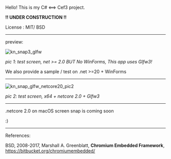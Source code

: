 Hello! 
This is my C# <==> Cef3 project.

**!! UNDER CONSTRUCTION !!**
 

License :  MIT/ BSD

---

preview:


![kn_snap3_glfw](https://user-images.githubusercontent.com/7447159/31207956-87d3d2ca-a9ab-11e7-8c5b-aa28b6ee6261.png)

_pic 1: test screen, net >= 2.0 BUT No WinForms, This app uses Glfw3!_

We also provide a sample / test on .net >=20 + WinForms

---


![kn_snap_glfw_netcore20_pic2](https://user-images.githubusercontent.com/7447159/31279204-6b00f5ba-aad2-11e7-8d8e-d62abf79f659.png)

_pic 2: test screen, x64 + netcore 2.0 + Glfw3_

 
 
---
 
.netcore 2.0 on macOS screen snap is coming soon

:)


---

References:
	

   BSD, 2008-2017, Marshall A. Greenblatt,  **Chromium Embedded Framework**, https://bitbucket.org/chromiumembedded/



	


